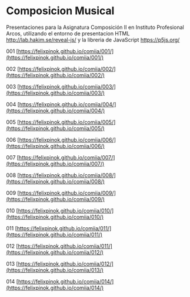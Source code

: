 # Composicion Musical
Presentaciones para la Asignatura Composición II en Instituto Profesional Arcos, utilizando el entorno de presentacion HTML http://lab.hakim.se/reveal-js/ y la libreria de JavaScript https://p5js.org/


001 [https://felixpinok.github.io/comiia/001/](https://felixpinok.github.io/comiia/001/)

002 [https://felixpinok.github.io/comiia/002/](https://felixpinok.github.io/comiia/002/)

003 [https://felixpinok.github.io/comiia/003/](https://felixpinok.github.io/comiia/003/)

004 [https://felixpinok.github.io/comiia/004/](https://felixpinok.github.io/comiia/004/)

005 [https://felixpinok.github.io/comiia/005/](https://felixpinok.github.io/comiia/005/)

006 [https://felixpinok.github.io/comiia/006/](https://felixpinok.github.io/comiia/006/)

007 [https://felixpinok.github.io/comiia/007/](https://felixpinok.github.io/comiia/007/)

008 [https://felixpinok.github.io/comiia/008/](https://felixpinok.github.io/comiia/008/)

009 [https://felixpinok.github.io/comiia/009/](https://felixpinok.github.io/comiia/009/)

010 [https://felixpinok.github.io/comiia/010/](https://felixpinok.github.io/comiia/010/)

011 [https://felixpinok.github.io/comiia/011/](https://felixpinok.github.io/comiia/011/)

012 [https://felixpinok.github.io/comiia/011/](https://felixpinok.github.io/comiia/012/)

013 [https://felixpinok.github.io/comiia/012/](https://felixpinok.github.io/comiia/013/)

014 [https://felixpinok.github.io/comiia/014/](https://felixpinok.github.io/comiia/014/)
